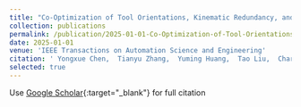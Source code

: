 ```yaml
---
title: "Co-Optimization of Tool Orientations, Kinematic Redundancy, and Waypoint Timing for Robot-Assisted Manufacturing"
collection: publications
permalink: /publication/2025-01-01-Co-Optimization-of-Tool-Orientations-Kinematic-Redundancy-and-Waypoint-Timing-for-Robot-Assisted-Manufacturing
date: 2025-01-01
venue: 'IEEE Transactions on Automation Science and Engineering'
citation: ' Yongxue Chen,  Tianyu Zhang,  Yuming Huang,  Tao Liu,  Charlie Wang, &quot;Co-Optimization of Tool Orientations, Kinematic Redundancy, and Waypoint Timing for Robot-Assisted Manufacturing.&quot; IEEE Transactions on Automation Science and Engineering, 2025.'
selected: true 
---
```

Use [Google Scholar](https://scholar.google.com/scholar?q=Co+Optimization+of+Tool+Orientations,+Kinematic+Redundancy,+and+Waypoint+Timing+for+Robot+Assisted+Manufacturing){:target="_blank"} for full citation
